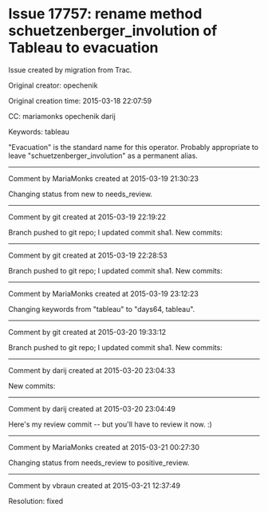 # Issue 17757: rename method schuetzenberger_involution of Tableau to evacuation

Issue created by migration from Trac.

Original creator: opechenik

Original creation time: 2015-03-18 22:07:59

CC:  mariamonks opechenik darij

Keywords: tableau

"Evacuation" is the standard name for this operator. Probably appropriate to leave "schuetzenberger_involution" as a permanent alias.


---

Comment by MariaMonks created at 2015-03-19 21:30:23

Changing status from new to needs_review.


---

Comment by git created at 2015-03-19 22:19:22

Branch pushed to git repo; I updated commit sha1. New commits:


---

Comment by git created at 2015-03-19 22:28:53

Branch pushed to git repo; I updated commit sha1. New commits:


---

Comment by MariaMonks created at 2015-03-19 23:12:23

Changing keywords from "tableau" to "days64, tableau".


---

Comment by git created at 2015-03-20 19:33:12

Branch pushed to git repo; I updated commit sha1. New commits:


---

Comment by darij created at 2015-03-20 23:04:33

New commits:


---

Comment by darij created at 2015-03-20 23:04:49

Here's my review commit -- but you'll have to review it now. :)


---

Comment by MariaMonks created at 2015-03-21 00:27:30

Changing status from needs_review to positive_review.


---

Comment by vbraun created at 2015-03-21 12:37:49

Resolution: fixed
